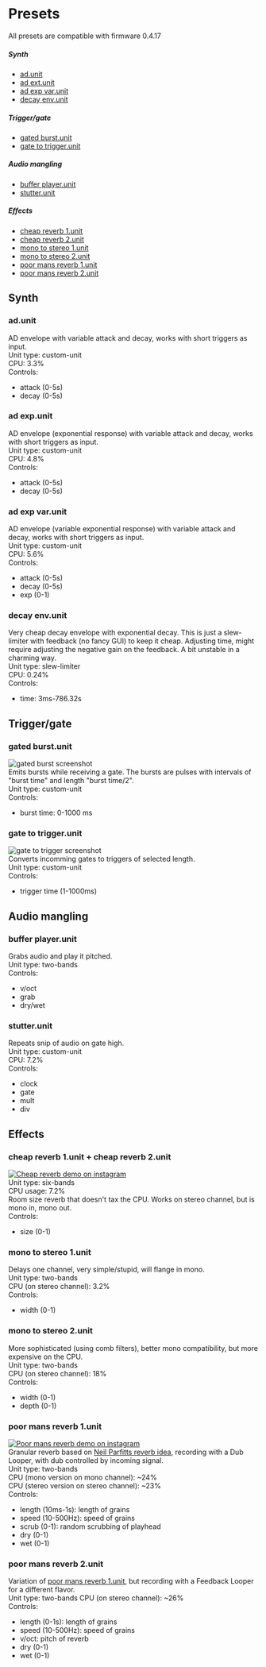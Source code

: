 # Presets

All presets are compatible with firmware 0.4.17
##### Synth
* [ad.unit](#ad)
* [ad ext.unit](#ad_exp)
* [ad exp var.unit](#ad_exp_var)
* [decay env.unit](#decay_env)

##### Trigger/gate
* [gated burst.unit](#gates_burst)
* [gate to trigger.unit](#gate_to_trigger)

##### Audio mangling
* [buffer player.unit](#buffer_player)
* [stutter.unit](#stutter)

##### Effects
* [cheap reverb 1.unit](#cheap_reverb_1)
* [cheap reverb 2.unit](#cheap_reverb_2)
* [mono to stereo 1.unit](#mono_to_stereo_1)
* [mono to stereo 2.unit](#mono_to_stereo_2)
* [poor mans reverb 1.unit](#poor_mans_reverb_1)
* [poor mans reverb 2.unit](#poor_mans_reverb_2)


## Synth
### ad.unit <a name="ad"></a>
AD envelope with variable attack and decay, works with short triggers as input.  
Unit type: custom-unit  
CPU: 3.3%  
Controls:
* attack (0-5s)
* decay (0-5s)


### ad exp.unit <a name="ad_exp"></a>
AD envelope (exponential response) with variable attack and decay, works with short triggers as input.  
Unit type: custom-unit  
CPU: 4.8%  
Controls:
* attack (0-5s)
* decay (0-5s)


### ad exp var.unit<a name="ad_exp_var"></a>
AD envelope (variable exponential response) with variable attack and decay, works with short triggers as input.  
Unit type: custom-unit  
CPU: 5.6%  
Controls:
* attack (0-5s)
* decay (0-5s)
* exp (0-1)


### decay env.unit<a name="decay_env"></a>
Very cheap decay envelope with exponential decay. This is just a slew-limiter with feedback (no fancy GUI) to keep it cheap. Adjusting time, might require adjusting the negative gain on the feedback. A bit unstable in a charming way.  
Unit type: slew-limiter  
CPU: 0.24%  
Controls:  
* time: 3ms-786.32s  

## Trigger/gate
### gated burst.unit<a name="gated_burst"></a>
![gated burst screenshot](pix/gated_burst.png?raw=true)  
Emits bursts while receiving a gate. The bursts are pulses with intervals of "burst time" and length "burst time/2".  
Unit type: custom-unit  
Controls:  
* burst time: 0-1000 ms  


### gate to trigger.unit<a name="gate_to_trigger"></a>
![gate to trigger screenshot](pix/gate_to_trigger.png?raw=true)  
Converts incomming gates to triggers of selected length.  
Unit type: custom-unit  
Controls:  
* trigger time (1-1000ms)


## Audio mangling
### buffer player.unit<a name="buffer_player"></a>
Grabs audio and play it pitched.  
Unit type: two-bands  
Controls:
* v/oct
* grab
* dry/wet


### stutter.unit<a name="stutter"></a>
Repeats snip of audio on gate high.  
Unit type: custom-unit  
CPU: 7.2%  
Controls:
* clock
* gate
* mult
* div


## Effects
### cheap reverb 1.unit + cheap reverb 2.unit<a name="cheap_reverb_1"></a><a name="cheap_reverb_2"></a>
[![Cheap reverb demo on instagram](pix/cheap_reverb.jpg?raw=true)](https://www.instagram.com/p/BxetV5FhZKT)  
Unit type: six-bands  
CPU usage: 7.2%  
Room size reverb that doesn't tax the CPU. Works on stereo channel, but is mono in, mono out.  
Controls:
* size (0-1)  


### mono to stereo 1.unit<a name="mono_to_stereo_1"></a>
Delays one channel, very simple/stupid, will flange in mono.  
Unit type: two-bands  
CPU (on stereo channel): 3.2%  
Controls:
* width (0-1)


### mono to stereo 2.unit<a name="mono_to_stereo_2"></a>
More sophisticated (using comb filters), better mono compatibility, but more
expensive on the CPU.  
Unit type: two-bands  
CPU (on stereo channel): 18%  
Controls:
* width (0-1)
* depth (0-1)


### poor mans reverb 1.unit<a name="poor_mans_reverb_1"></a>

[![Poor mans reverb demo on instagram](pix/poor_mans_reverb_1.jpg?raw=true)](https://www.instagram.com/p/BvUDRwlF5Ic)  
Granular reverb based on [Neil Parfitts reverb idea](https://www.youtube.com/watch?v=swXpnqot4-Q), recording with a Dub Looper, with dub controlled by incoming signal.  
Unit type: two-bands  
CPU (mono version on mono channel): ~24%  
CPU (stereo version on stereo channel): ~23%  
Controls:  
* length (10ms-1s): length of grains
* speed (10-500Hz): speed of grains
* scrub (0-1): random scrubbing of playhead
* dry (0-1)
* wet (0-1)


### poor mans reverb 2.unit<a name="poor_mans_reverb_1"></a>
Variation of [poor mans reverb 1.unit](#poor_mans_reverb_1), but recording with a Feedback Looper for a different flavor.  
Unit type: two-bands
CPU (on stereo channel): ~26%  
Controls:  
* length (0-1s): length of grains
* speed (10-500Hz): speed of grains
* v/oct: pitch of reverb  
* dry (0-1)
* wet (0-1)


